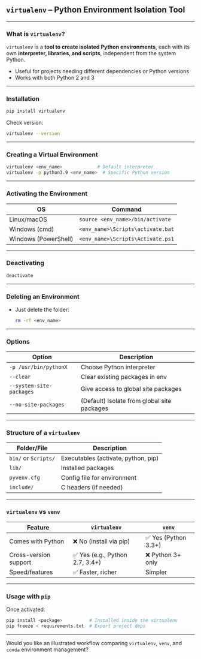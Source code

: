 ## `virtualenv` – Python Environment Isolation Tool

---

### What is `virtualenv`?

`virtualenv` is a **tool to create isolated Python environments**, each with its own **interpreter, libraries, and scripts**, independent from the system Python.

* Useful for projects needing different dependencies or Python versions
* Works with both Python 2 and 3

---

### Installation

```bash
pip install virtualenv
```

Check version:

```bash
virtualenv --version
```

---

### Creating a Virtual Environment

```bash
virtualenv <env_name>             # Default interpreter
virtualenv -p python3.9 <env_name>  # Specific Python version
```

---

### Activating the Environment

| OS                   | Command                           |
| -------------------- | --------------------------------- |
| Linux/macOS          | `source <env_name>/bin/activate`  |
| Windows (cmd)        | `<env_name>\Scripts\activate.bat` |
| Windows (PowerShell) | `<env_name>\Scripts\Activate.ps1` |

---

### Deactivating

```bash
deactivate
```

---

### Deleting an Environment

* Just delete the folder:

  ```bash
  rm -rf <env_name>
  ```

---

### Options

| Option                   | Description                                 |
| ------------------------ | ------------------------------------------- |
| `-p /usr/bin/pythonX`    | Choose Python interpreter                   |
| `--clear`                | Clear existing packages in env              |
| `--system-site-packages` | Give access to global site packages         |
| `--no-site-packages`     | (Default) Isolate from global site packages |

---

### Structure of a `virtualenv`

| Folder/File          | Description                         |
| -------------------- | ----------------------------------- |
| `bin/` or `Scripts/` | Executables (activate, python, pip) |
| `lib/`               | Installed packages                  |
| `pyvenv.cfg`         | Config file for environment         |
| `include/`           | C headers (if needed)               |

---

### `virtualenv` vs `venv`

| Feature               | `virtualenv`                   | `venv`              |
| --------------------- | ------------------------------ | ------------------- |
| Comes with Python     | ❌ No (install via pip)         | ✅ Yes (Python 3.3+) |
| Cross-version support | ✅ Yes (e.g., Python 2.7, 3.4+) | ❌ Python 3+ only    |
| Speed/features        | ✅ Faster, richer               | Simpler             |

---

### Usage with `pip`

Once activated:

```bash
pip install <package>          # Installed inside the virtualenv
pip freeze > requirements.txt  # Export project deps
```

---

Would you like an illustrated workflow comparing `virtualenv`, `venv`, and `conda` environment management?
